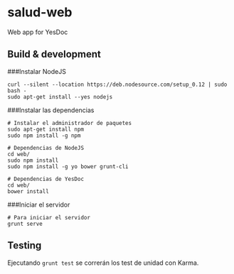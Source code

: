 salud-web
===========
Web app for YesDoc

Build & development
-------------------

###Instalar NodeJS

    curl --silent --location https://deb.nodesource.com/setup_0.12 | sudo bash -
    sudo apt-get install --yes nodejs

###Instalar las dependencias

    # Instalar el administrador de paquetes
    sudo apt-get install npm
    sudo npm install -g npm

    # Dependencias de NodeJS
    cd web/
    sudo npm install
    sudo npm install -g yo bower grunt-cli

    # Dependencias de YesDoc
    cd web/
    bower install

###Iniciar el servidor

    # Para iniciar el servidor
    grunt serve


## Testing

Ejecutando `grunt test` se correrán los test de unidad con Karma.
